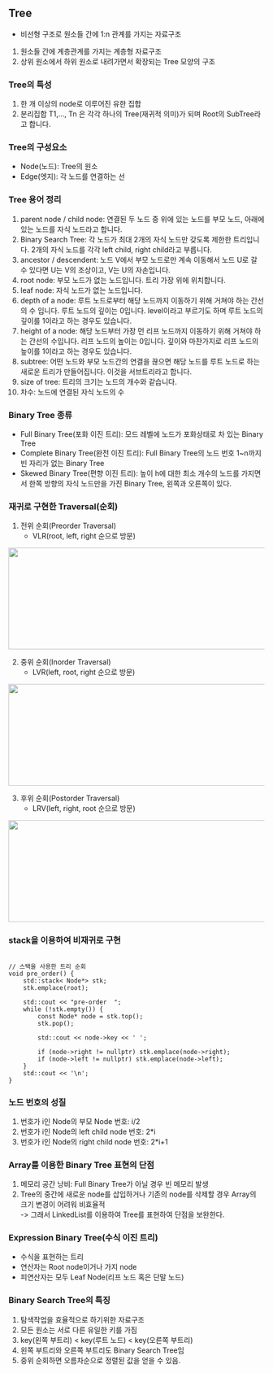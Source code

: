 ## Tree
- 비선형 구조로 원소들 간에 1:n 관계를 가지는 자료구조
1. 원소들 간에 계층관계를 가지는 계층형 자료구조
2. 상위 원소에서 하위 원소로 내려가면서 확장되는 Tree 모양의 구조

### Tree의 특성
1. 한 개 이상의 node로 이루어진 유한 집합
2. 분리집합 T1,..., Tn 은 각각 하나의 Tree(재귀적 의미)가 되며 Root의 SubTree라고 합니다.

### Tree의 구성요소
- Node(노드): Tree의 원소
- Edge(엣지): 각 노드를 연결하는 선

### Tree 용어 정리
1. parent node / child node: 연결된 두 노드 중 위에 있는 노드를 부모 노드, 아래에 있는 노드를 자식 노드라고 합니다.
2. Binary Search Tree: 각 노드가 최대 2개의 자식 노드만 갖도록 제한한 트리입니다. 2개의 자식 노드를 각각 left child, right child라고 부릅니다.
3. ancestor / descendent: 노드 V에서 부모 노드로만 계속 이동해서 노드 U로 갈 수 있다면 U는 V의 조상이고, V는 U의 자손입니다.
4. root node: 부모 노드가 없는 노드입니다. 트리 가장 위에 위치합니다.
5. leaf node: 자식 노드가 없는 노드입니다.
6. depth of a node: 루트 노드로부터 해당 노드까지 이동하기 위해 거쳐야 하는 간선의 수 입니다. 루트 노드의 깊이는 0입니다. level이라고 부르기도 하며 루트 노드의 깊이를 1이라고 하는 경우도 있습니다.
7. height of a node: 해당 노드부터 가장 먼 리프 노드까지 이동하기 위해 거쳐야 하는 간선의 수입니다. 리프 노드의 높이는 0입니다. 깊이와 마찬가지로 리프 노드의 높이를 1이라고 하는 경우도 있습니다. 
8. subtree: 어떤 노드와 부모 노드간의 연결을 끊으면 해당 노드를 루트 노드로 하는 새로운 트리가 만들어집니다. 이것을 서브트리라고 합니다.
9. size of tree: 트리의 크기는 노드의 개수와 같습니다.
10. 차수: 노드에 연결된 자식 노드의 수

### Binary Tree 종류
- Full Binary Tree(포화 이진 트리): 모드 레벨에 노드가 포화상태로 차 있는 Binary Tree
- Complete Binary Tree(완전 이진 트리): Full Binary Tree의 노드 번호 1~n까지 빈 자리가 없는 Binary Tree
- Skewed Binary Tree(편향 이진 트리): 높이 h에 대한 최소 개수의 노드를 가지면서 한쪽 방향의 자식 노드만을 가진 Binary Tree, 왼쪽과 오른쪽이 있다.

### 재귀로 구현한 Traversal(순회)
1. 전위 순회(Preorder Traversal)
    - VLR(root, left, right 순으로 방문)
<img src="https://user-images.githubusercontent.com/107410759/215402611-a06e6a86-c523-42fa-a2f2-899851e2d605.png" width="600" height="200"/>

2. 중위 순회(Inorder Traversal)
    - LVR(left, root, right 순으로 방문)
<img src="https://user-images.githubusercontent.com/107410759/215403075-5571d574-f13e-4aee-ae42-c6ce898fef45.png" width="600" height="200"/>

3. 후위 순회(Postorder Traversal)
    - LRV(left, right, root 순으로 방문)
<img src="https://user-images.githubusercontent.com/107410759/215403229-7519be8a-e360-4ea9-a9b8-70fd9420596f.png" width="600" height="200"/>

### stack을 이용하여 비재귀로 구현

```

// 스택을 사용한 트리 순회
void pre_order() {
	std::stack< Node*> stk;
	stk.emplace(root);

	std::cout << "pre-order  ";
	while (!stk.empty()) {
		const Node* node = stk.top();
		stk.pop();

		std::cout << node->key << ' ';

		if (node->right != nullptr) stk.emplace(node->right);
		if (node->left != nullptr) stk.emplace(node->left);
	}
	std::cout << '\n';
}

```

### 노드 번호의 성질
1. 번호가 i인 Node의 부모 Node 번호: i/2
2. 번호가 i인 Node의 left child node 번호: 2*i
3. 번호가 i인 Node의 right child node 번호: 2*i+1

### Array를 이용한 Binary Tree 표현의 단점
1. 메모리 공간 낭비: Full Binary Tree가 아닐 경우 빈 메모리 발생
2. Tree의 중간에 새로운 node를 삽입하거나 기존의 node를 삭제할 경우 Array의 크기 변경이 어려워 비효율적  
-> 그래서 LinkedList를 이용하여 Tree를 표현하여 단점을 보완한다.

### Expression Binary Tree(수식 이진 트리)
- 수식을 표현하는 트리
- 연산자는 Root node이거나 가지 node
- 피연산자는 모두 Leaf Node(리프 노드 혹은 단말 노드)

### Binary Search Tree의 특징
1. 탐색작업을 효율적으로 하기위한 자료구조
2. 모든 원소는 서로 다른 유일한 키를 가짐
3. key(왼쪽 부트리) < key(루트 노드) < key(오른쪽 부트리)
4. 왼쪽 부트리와 오른쪽 부트리도 Binary Search Tree임
5. 중위 순회하면 오름차순으로 정렬된 값을 얻을 수 있음.
